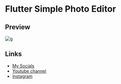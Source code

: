 # Flutter Simple Photo Editor

## Preview
![g](https://user-images.githubusercontent.com/91388754/166098016-22b57b89-160f-4761-a711-d2f95dc64f42.gif)

## Links
* [My Socials](https://znap.link/CodeWithFlexz)
* [Youtube channel](https://www.youtube.com/channel/UCLVrYXt3SL9rT-IcDmgU9Wg)
* [Instagram](https://instagram.com/codewithflexz)

